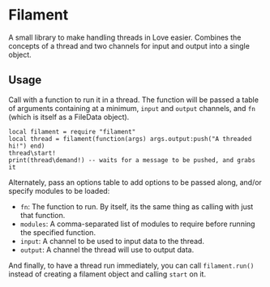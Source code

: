 # Filament

A small library to make handling threads in Love easier. Combines the concepts
of a thread and two channels for input and output into a single object.

## Usage

Call with a function to run it in a thread. The function will be passed a table
of arguments containing at a minimum, `input` and `output` channels, and `fn`
(which is itself as a FileData object).

```
local filament = require "filament"
local thread = filament(function(args) args.output:push("A threaded hi!") end)
thread\start!
print(thread\demand!) -- waits for a message to be pushed, and grabs it
```

Alternately, pass an options table to add options to be passed along, and/or
specify modules to be loaded:

- `fn`: The function to run. By itself, its the same thing as calling with just
  that function.
- `modules`: A comma-separated list of modules to require before running the
  specified function.
- `input`: A channel to be used to input data to the thread.
- `output`: A channel the thread will use to output data.

And finally, to have a thread run immediately, you can call `filament.run()`
instead of creating a filament object and calling `start` on it.
